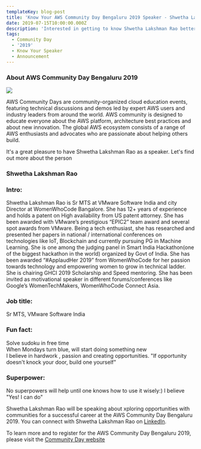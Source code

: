 ```yaml
---
templateKey: blog-post
title: 'Know Your AWS Community Day Bengaluru 2019 Speaker - Shwetha Lakshman Rao'
date: 2019-07-15T10:00:00.000Z
description: 'Interested in getting to know Shwetha Lakshman Rao better? Read on.'
tags:
  - Community Day
  - '2019'
  - Know Your Speaker
  - Announcement
---
```


### About AWS Community Day Bengaluru 2019

![](/img/communityday2019/speakers/know-your-speaker-shwetha.png)

AWS Community Days are community-organized cloud education events, featuring technical discussions and demos led by expert AWS users and industry leaders from around the world. AWS community is designed to educate everyone about the AWS platform, architecture best practices and about new innovation. The global AWS ecosystem consists of a range of AWS enthusiasts and advocates who are passionate about helping others build. 

It's a great pleasure to have Shwetha Lakshman Rao as a speaker. Let's find out more about the person

### Shwetha Lakshman Rao 

### Intro: 
Shwetha Lakshman Rao is Sr MTS at VMware Software India and city Director at WomenWhoCode Bangalore. She has 12+ years of experience and holds a patent on High availability from US patent attorney. She has been awarded with VMware’s prestigious “EPIC2” team award and several spot awards from VMware. Being a tech enthusiast, she has researched and presented her papers in national / international conferences on technologies like IoT, Blockchain and currently pursuing PG in Machine Learning. She is one among the judging panel in Smart India Hackathon(one of the biggest hackathon in the world) organized by Govt of India. She has been awarded “#ApplaudHer 2019” from  WomenWhoCode for her passion towards technology and empowering women to grow in technical ladder. She is chairing GHCI 2019 Scholarship and Speed mentoring. She has been invited as motivational speaker in different forums/conferences like Google’s WomenTechMakers, WomenWhoCode Connect Asia. 

### Job title:
Sr MTS, VMware Software India

### Fun fact:
Solve sudoku in free time     
When Mondays turn blue, will start doing something new     
I believe in hardwork , passion and creating opportunities. "If opportunity doesn't knock your door, build one yourself"     

### Superpower:
No superpowers will help until one knows how to use it wisely:) I believe "Yes! I can do"



Shwetha Lakshman Rao will be speaking about xploring opportunities with communities for a successful career at the AWS Community Day Bengaluru 2019. You can connect with Shwetha Lakshman Rao on [LinkedIn](https://www.linkedin.com/in/shwetha-lakshman-rao-a4a59015/).

To learn more and to register for the AWS Community Day Bengaluru 2019, please visit the [Community Day website](https://communityday.awsugblr.in)
